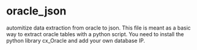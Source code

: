 # oracle_json
automitize data extraction from oracle to json.
This file is meant as a basic way to extract oracle tables with a python script.
You need to install the python library cx_Oracle and add your own database IP.
